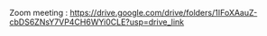 Zoom meeting : https://drive.google.com/drive/folders/1IFoXAauZ-cbDS6ZNsY7VP4CH6WYi0CLE?usp=drive_link 
